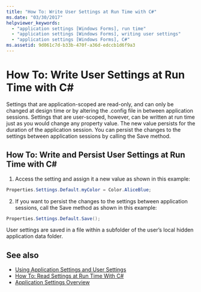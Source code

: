 ```yaml
---
title: "How To: Write User Settings at Run Time with C#"
ms.date: "03/30/2017"
helpviewer_keywords: 
  - "application settings [Windows Forms], run time"
  - "application settings [Windows Forms], writing user settings"
  - "application settings [Windows Forms], C#"
ms.assetid: 9d061c7d-b33b-470f-a36d-edccb1d6f9a3
---
```

# How To: Write User Settings at Run Time with C\#

Settings that are application-scoped are read-only, and can only be changed at design time or by altering the .config file in between application sessions. Settings that are user-scoped, however, can be written at run time just as you would change any property value. The new value persists for the duration of the application session. You can persist the changes to the settings between application sessions by calling the Save method.  
  
## How To: Write and Persist User Settings at Run Time with C\#
  
1. Access the setting and assign it a new value as shown in this example:  
  
```csharp
Properties.Settings.Default.myColor = Color.AliceBlue;  
```  
  
2. If you want to persist the changes to the settings between application sessions, call the Save method as shown in this example:  
  
```csharp
Properties.Settings.Default.Save();  
```  
  
User settings are saved in a file within a subfolder of the user’s local hidden application data folder.  
  
## See also

- [Using Application Settings and User Settings](../../../../docs/framework/winforms/advanced/using-application-settings-and-user-settings.md)
- [How To: Read Settings at Run Time With C#](../../../../docs/framework/winforms/advanced/how-to-read-settings-at-run-time-with-csharp.md)
- [Application Settings Overview](../../../../docs/framework/winforms/advanced/application-settings-overview.md)
